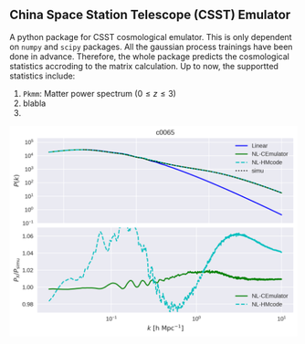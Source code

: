 ## China Space Station Telescope (CSST) Emulator

A python package for CSST cosmological emulator.
This is only dependent on `numpy` and `scipy` packages.
All the gaussian process trainings have been done in advance.
Therefore, the whole package predicts the cosmological statistics accroding to the matrix calculation.
Up to now, the supportted statistics include:
1. `Pkmm`: Matter power spectrum ($0\leq z \leq3$)
2. blabla
3. 

![A matter power spectrum example](./test/pic/c0065_pk.png)


